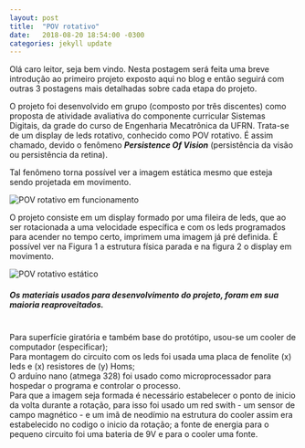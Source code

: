 ```yaml
---
layout: post
title:  "POV rotativo"
date:   2018-08-20 18:54:00 -0300
categories: jekyll update
---
```


Olá caro leitor, seja bem vindo. Nesta postagem será feita uma breve introdução ao primeiro projeto exposto aqui no blog e então seguirá com outras 3 postagens mais detalhadas sobre cada etapa do projeto.

O projeto foi desenvolvido em grupo (composto por três discentes) como proposta de atividade avaliativa do componente curricular Sistemas Digitais, da grade do curso de Engenharia Mecatrônica da UFRN. Trata-se de um display de leds rotativo, conhecido como POV rotativo. É assim chamado, devido o fenômeno ***Persistence Of Vision*** (persistência da visão ou persistência da retina). 

Tal fenômeno torna possível ver a imagem estática mesmo que esteja sendo projetada em movimento.

![POV rotativo em funcionamento](/mariaelenasilveira.github.io/images/em_funcionamento.jpg)

O projeto consiste em um display formado por uma fileira de leds, que ao ser rotacionada a uma velocidade específica e com os leds programados para acender no tempo certo, imprimem uma imagem já pré definida. É possível ver na Figura 1 a estrutura física parada e na figura 2 o display em movimento.
 
 ![POV rotativo estático](/mariaelenasilveira.github.io/images/estrutura_fisica.jpg "POV rotativo estático")

<h5>Os materiais usados para desenvolvimento do projeto, foram em sua maioria reaproveitados.</h5><br />
Para superfície giratória e também base do protótipo, usou-se um cooler de computador (especificar);<br />
Para montagem do circuito  com os leds foi usada uma placa de fenolite (x) leds e (x) resistores de (y) Homs;<br />
O arduíno nano (atmega 328) foi usado como microprocessador para hospedar o programa e controlar o processo.<br />
Para que a imagem seja formada é necessário estabelecer o ponto de inicio da volta durante a rotação, para isso foi usado um red swith - um sensor de campo magnético - e um imã de neodímio na estrutura do cooler assim era estabelecido no codigo o inicio da rotação; a fonte de energia para o pequeno circuito foi uma bateria de 9V e para o cooler uma fonte.

[jekyll-docs]: http://jekyllrb.com/docs/home
[jekyll-gh]:   https://github.com/jekyll/jekyll
[jekyll-talk]: https://talk.jekyllrb.com/
